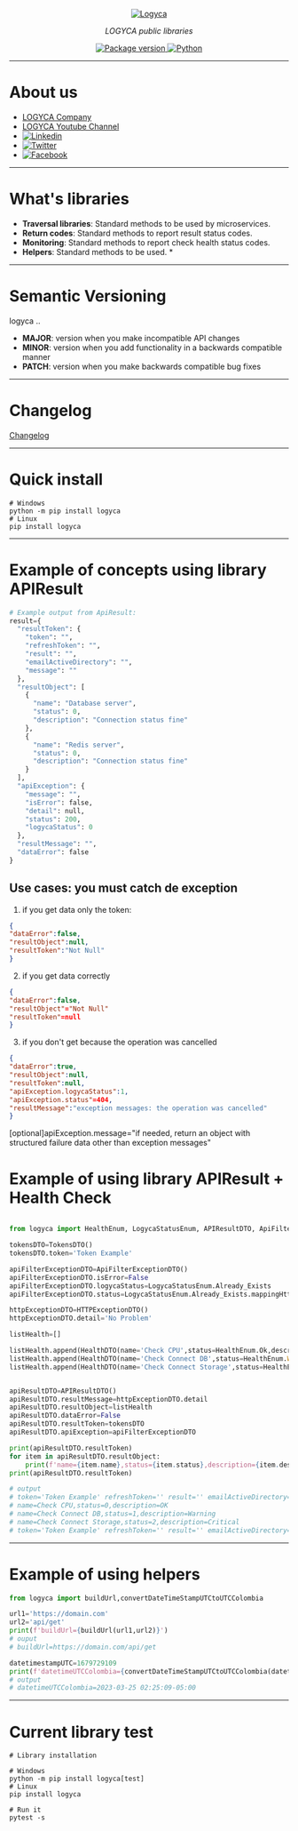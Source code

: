 <p align="center">
  <a href="https://logyca.com/"><img src="https://logyca.com/sites/default/files/logyca.png" alt="Logyca"></a>
</p>
<p align="center">
    <em>LOGYCA public libraries</em>
</p>

<p align="center">
<a href="https://pypi.org/project/logyca" target="_blank">
    <img src="https://img.shields.io/pypi/v/logyca?color=orange&label=PyPI%20Package" alt="Package version">
</a>
<a href="(https://www.python.org" target="_blank">
    <img src="https://img.shields.io/badge/Python-%5B%3E%3D3.7%2C%3C%3D3.11%5D-orange" alt="Python">
</a>
</p>


---

# About us

* <a href="http://logyca.com" target="_blank">LOGYCA Company</a>
* <a href="https://www.youtube.com/channel/UCzcJtxfScoAtwFbxaLNnEtA" target="_blank">LOGYCA Youtube Channel</a>
* <a href="https://www.linkedin.com/company/logyca" target="_blank"><img src="https://img.shields.io/badge/LinkedIn-0077B5?style=for-the-badge&logo=linkedin&logoColor=white" alt="Linkedin"></a>
* <a href="https://twitter.com/LOGYCA_Org" target="_blank"><img src="https://img.shields.io/badge/Twitter-1DA1F2?style=for-the-badge&logo=twitter&logoColor=white" alt="Twitter"></a>
* <a href="https://www.facebook.com/OrganizacionLOGYCA/" target="_blank"><img src="https://img.shields.io/badge/Facebook-1877F2?style=for-the-badge&logo=facebook&logoColor=white" alt="Facebook"></a>

---

# What's libraries

* **Traversal libraries**: Standard methods to be used by microservices.
* **Return codes**: Standard methods to report result status codes.
* **Monitoring**: Standard methods to report check health status codes.
* **Helpers**: Standard methods to be used. *

---

# Semantic Versioning

logyca <MAJOR>.<MINOR>.<PATCH>

* **MAJOR**: version when you make incompatible API changes
* **MINOR**: version when you add functionality in a backwards compatible manner
* **PATCH**: version when you make backwards compatible bug fixes

---

# Changelog

[Changelog](CHANGELOG.md)

---

# Quick install

```console
# Windows
python -m pip install logyca
# Linux
pip install logyca
```

---

# Example of concepts using library APIResult

```python
# Example output from ApiResult:
result={
  "resultToken": {
    "token": "",
    "refreshToken": "",
    "result": "",
    "emailActiveDirectory": "",
    "message": ""
  },
  "resultObject": [
    {
      "name": "Database server",
      "status": 0,
      "description": "Connection status fine"
    },
    {
      "name": "Redis server",
      "status": 0,
      "description": "Connection status fine"
    }
  ],
  "apiException": {
    "message": "",
    "isError": false,
    "detail": null,
    "status": 200,
    "logycaStatus": 0
  },
  "resultMessage": "",
  "dataError": false
}
```

## Use cases: you must catch de exception

1. if you get data only the token:
```json
{
"dataError":false,
"resultObject":null,
"resultToken":"Not Null"
}
```

2. if you get data correctly
```json
{
"dataError":false,
"resultObject"="Not Null"
"resultToken"=null
}
```

3. if you don't get because the operation was cancelled
```json
{
"dataError":true,
"resultObject":null,
"resultToken":null,
"apiException.logycaStatus":1,
"apiException.status"=404,
"resultMessage":"exception messages: the operation was cancelled"
}
```
[optional]apiException.message="if needed, return an object with structured failure data other than exception messages"


# Example of using library APIResult + Health Check

```python

from logyca import HealthEnum, LogycaStatusEnum, APIResultDTO, ApiFilterExceptionDTO, HTTPExceptionDTO, HealthDTO, TokensDTO

tokensDTO=TokensDTO()
tokensDTO.token='Token Example'

apiFilterExceptionDTO=ApiFilterExceptionDTO()
apiFilterExceptionDTO.isError=False
apiFilterExceptionDTO.logycaStatus=LogycaStatusEnum.Already_Exists
apiFilterExceptionDTO.status=LogycaStatusEnum.Already_Exists.mappingHttpStatusCode

httpExceptionDTO=HTTPExceptionDTO()
httpExceptionDTO.detail='No Problem'

listHealth=[]

listHealth.append(HealthDTO(name='Check CPU',status=HealthEnum.Ok,description='OK'))
listHealth.append(HealthDTO(name='Check Connect DB',status=HealthEnum.Warning,description='Warning'))
listHealth.append(HealthDTO(name='Check Connect Storage',status=HealthEnum.Critical,description='Critical'))


apiResultDTO=APIResultDTO()
apiResultDTO.resultMessage=httpExceptionDTO.detail
apiResultDTO.resultObject=listHealth
apiResultDTO.dataError=False
apiResultDTO.resultToken=tokensDTO
apiResultDTO.apiException=apiFilterExceptionDTO

print(apiResultDTO.resultToken)
for item in apiResultDTO.resultObject:
    print(f'name={item.name},status={item.status},description={item.description}')
print(apiResultDTO.resultToken)

# output
# token='Token Example' refreshToken='' result='' emailActiveDirectory='' message=''
# name=Check CPU,status=0,description=OK
# name=Check Connect DB,status=1,description=Warning
# name=Check Connect Storage,status=2,description=Critical
# token='Token Example' refreshToken='' result='' emailActiveDirectory='' message=''
```

---

# Example of using helpers

```python
from logyca import buildUrl,convertDateTimeStampUTCtoUTCColombia

url1='https://domain.com'
url2='api/get'
print(f'buildUrl={buildUrl(url1,url2)}')
# ouput
# buildUrl=https://domain.com/api/get

datetimestampUTC=1679729109
print(f'datetimeUTCColombia={convertDateTimeStampUTCtoUTCColombia(datetimestampUTC)}')
# output
# datetimeUTCColombia=2023-03-25 02:25:09-05:00
```

---

# Current library test

```console
# Library installation

# Windows
python -m pip install logyca[test]
# Linux
pip install logyca

# Run it
pytest -s
```

